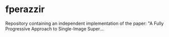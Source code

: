 # fperazzir
Repository containing an independent implementation of the paper: "A Fully Progressive Approach to Single-Image Super…
